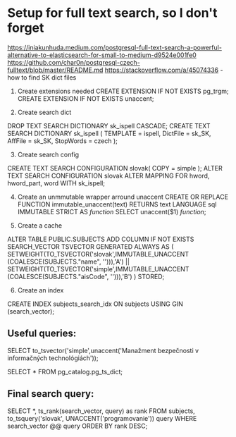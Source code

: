# Setup for full text search, so I don't forget

https://iniakunhuda.medium.com/postgresql-full-text-search-a-powerful-alternative-to-elasticsearch-for-small-to-medium-d9524e001fe0
https://github.com/char0n/postgresql-czech-fulltext/blob/master/README.md
https://stackoverflow.com/a/45074336 - how to find SK dict files
1) Create extensions needed
CREATE EXTENSION IF NOT EXISTS pg_trgm;
CREATE EXTENSION IF NOT EXISTS unaccent;

2) Create search dict

DROP TEXT SEARCH DICTIONARY sk_ispell CASCADE;
CREATE TEXT SEARCH DICTIONARY sk_ispell (
    TEMPLATE = ispell,
    DictFile = sk_SK,
    AffFile = sk_SK,
    StopWords = czech
);

3) Create search config

CREATE TEXT SEARCH CONFIGURATION slovak( COPY = simple );
ALTER TEXT SEARCH CONFIGURATION slovak
    ALTER MAPPING FOR hword, hword_part, word
    WITH sk_ispell;

4) Create an unmmutable wrapper arround unaccent
CREATE OR REPLACE FUNCTION immutable_unaccent(text)
RETURNS text 
LANGUAGE sql 
IMMUTABLE 
STRICT 
AS $function$
    SELECT unaccent($1)
$function$;

5) Create a cache

ALTER TABLE PUBLIC.SUBJECTS
ADD COLUMN IF NOT EXISTS SEARCH_VECTOR TSVECTOR GENERATED ALWAYS AS (
	SETWEIGHT(TO_TSVECTOR('slovak',IMMUTABLE_UNACCENT (COALESCE(SUBJECTS."name", ''))),'A') ||
	SETWEIGHT(TO_TSVECTOR('simple',IMMUTABLE_UNACCENT (COALESCE(SUBJECTS."aisCode", ''))),'B')
) STORED;

6) Create an index

CREATE INDEX subjects_search_idx ON subjects USING GIN (search_vector);

## Useful queries:

SELECT to_tsvector('simple',unaccent('Manažment bezpečnosti v informačných technológiách'));

SELECT * FROM pg_catalog.pg_ts_dict;

## Final search query:

SELECT 
    *,
    ts_rank(search_vector, query) as rank
FROM 
    subjects,
    to_tsquery('slovak', UNACCENT('programovanie')) query
WHERE search_vector @@ query
ORDER BY rank DESC;